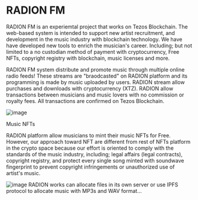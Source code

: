 
# RADION FM

RADION FM is an experiemtal project that works on Tezos Blockchain. The web-based system is intended to support new artist recruitment, and development in the music industry with blockchain technology. We have have developed new tools to enrich the musician's career. Including; but not limited to a no custodian method of payment with cryptocurrency, Free NFTs, copyright registry with blockchain, music licenses and more. 

RADION FM system distribute and promote music through multiple online radio feeds! These streams are "braodcasted" on RADION platform and its programming is made by music uploaded by users. RADION stream allow purchases and downloads with cryptocurrency (XTZ). RADION allow transactions between musicians and music lovers with no commission or royalty fees. All transactions are confirmed on Tezos Blockchain. 

![image](https://user-images.githubusercontent.com/31939627/117907324-98a0fc80-b2a4-11eb-9f19-c092df804655.png)

Music NFTs

RADION platform allow musicians to mint their music NFTs for Free. However, our approach toward NFT are different from rest of NFTs platform in the crypto space because our effort is oriented to comply with the standards of the music industry, including; legal affairs (legal contracts), copyright registry, and protect every single song minted with soundwave fingerprint to prevent copyright infringements or unauthorized use of artist's music.   


![image](https://user-images.githubusercontent.com/31939627/120156218-c56b7400-c1bf-11eb-9dda-928a2992954d.png)
RADION works can allocate files in its own server or use IPFS protocol to allocate music with MP3s and WAV format...
